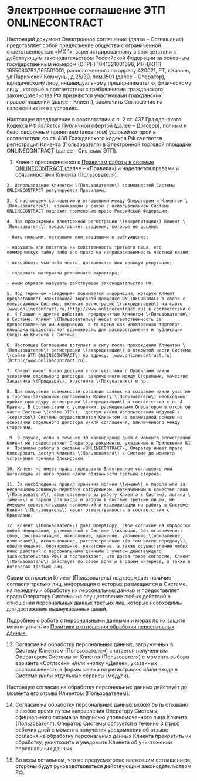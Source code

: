# Электронное соглашение ЭТП ONLINECONTRACT

Настоящий документ Электронное соглашение \(далее – Соглашение\) представляет собой предложение общества с ограниченной ответственностью «МХ 1», зарегистрированному в соответствии с действующим законодательством Российской Федерации за основным государственным номером \(ОГРН\)  1041621001696, ИНН/КПП  1655080792/165501001, расположенного по адресу 420021, РТ, г.Казань, ул.Парижской Коммуны, д.25/39, пом.1501  \(далее – Оператор\), юридическому лицу, индивидуальному предпринимателю, физическому лицу , которые в соответствии с требованиями гражданского законодательства РФ признаются участниками гражданских правоотношений \(далее – Клиент\), заключить Соглашение на изложенных ниже условиях.

Настоящее предложение в соответствии с п. 2 ст. 437 Гражданского Кодекса РФ является Публичной офертой \(далее – Договор\), полным и безоговорочным принятием \(акцептом\) условий которой в соответствии со ст. 438 Гражданского кодекса РФ считается регистрация Клиента \(Пользователя\) в Электронной торговой площадке ONLINECONTRACT \(далее – Система/ ЭТП\).

  
   1. Клиент присоединяется к [Правилам работы в системе ONLINECONTRACT ](https://docs.onlinecontract.ru/)\(далее – «Правила»\) и наделяется правами и обязанностями  Клиента \(Пользователя\).

    2. Использование Клиентом \(Пользователем\) возможностей Системы ONLINECONTRACT регулируется Правилами.

    3. К настоящему соглашению и отношениям между Оператором и Клиентом \(Пользователем\), возникающим в связи с использованием Системы ONLINECONTRACT подлежит применению право Российской Федерации.

    4. При прохождении электронной регистрации \(аккредитации\) Клиент \(Пользователь\) предоставляет сведения, которые не должны:

    - быть ложными, неточными или вводящими в заблуждение;

    - нарушать или посягать на собственность третьего лица, его коммерческую тайну либо его право на неприкосновенность частной жизни;

    - оскорблять чью-либо честь, достоинство или деловую репутацию;

    - содержать материалы рекламного характера;

    - иным образом нарушать действующее законодательство РФ.

    5. Под термином «Сведения» понимается информация, которую Клиент предоставляет Электронной торговой площадке ONLINECONTRACT в связи с пользованием Системы, включая регистрацию \(аккредитацию\) на сайте [www.onlinecontract.ru](http://www.onlinecontract.ru) в соответствии с п. 4 Правил и другие действия, предпринятые Клиентом \(Пользователем\) в Системе. Клиент \(Пользователь\) несет ответственность за предоставленную им информацию, в то время как Электронная торговая площадка предоставляет возможность для распространения и публикации Сведений Клиента в Системе.

    6. Настоящее Соглашение вступает в силу после прохождения Клиентом \(Пользователем\) регистрации \(аккредитации\) в открытой части Системы \(сайте ЭТП ONLINECONTRACT\) по адресу: [www.onlinecontract.ru](http://www.onlinecontract.ru).

    7. Клиент имеет право доступа в соответствии с Правилами и/или условиями отдельного договора, заключенного между Сторонами, качестве Заказчика \(Продавца\), Участника \(Покупателя\) и пр.

    8. Для получения возможности создания заявок на создание и/или участие в торгово-закупочных соглашениях Клиенту \(Пользователю\) необходимо пройти процедуру регистрации \(аккредитации\) в соответствии с п. 4 Правил. В соответствии с условиями, размещенными Оператором в открытой части Системы \(сайте ЭТП\),  доступ и/или использования модулей \(сервисов\) Системы осуществляется Клиентом на возмездной основе на основании отдельного договора и/или соглашения, заключенного между Сторонами.     

     9. В случае, если в течение 30 календарных дней с момента регистрации Клиент не предоставляет Оператору документы, указанные в Приложении №1 к  Правилам работы в системе «ONLINECONTRACT», Оператор имеет право блокировать доступ Клиента \(Пользователя\) к Системе до момента устранения причины блокировки.

    10. Клиент не имеет права передавать Электронное соглашение или вытекающие из него права и/или обязанности третьей стороне.

    11. За несоблюдение правил хранения логина \(имени\) и пароля или за несанкционированную передачу сотрудником, назначенным в качестве лица \(Пользователя\), ответственного за работу Клиента в Системе, логина \(имени\) и пароля для входа и работы в Системе третьим лицам, не имеющим соответствующих полномочий и квалификации на работу в Системе, Клиент \(Пользователь\) несет ответственность в соответствии с Правилами.

    12. Клиент \(Пользователь\) дает Оператору, свое согласие на обработку любой информации, размещенной в Системе \(включая, без ограничения: сбор, систематизацию, накопление, хранение, уточнение \(обновление, изменение\), использование, распространение \(в том числе передачу\), обезличивание, блокирование, уничтожение, а также осуществление любых иных действий с персональными данными с учетом действующего законодательства РФ\) и подтверждает, что давая такое согласие, Клиент \(Пользователь\) действует по своей воле и в своем интересе, а также в интересах третьих лиц.

Своим согласием Клиент \(Пользователь\) подтверждает наличие согласия третьих лиц, информация о которых размещается в Системе, на передачу и обработку их персональных данных и предоставляет право Оператору Системы на осуществление любых действий в отношении персональных данных третьих лиц, которые необходимы для достижения вышеуказанных целей.

Подробнее о работе с персональными данными и мерах по их защите можно узнать из [Политики в отношении обработки персональных данных.](https://docs.onlinecontract.ru/politika-v-otnoshenii-obrabotki-personalnykh-dannykh)

13. Согласие на обработку персональных данных, загруженных в Систему Клиентом \(Пользователем\) считается полученным Оператором Системы от Клиента \(Пользователя\) с момента выбора варианта «Согласен» и/или кнопку «Далее», указанных расположенного в формы заявки на регистрацию и/или входе в Системе и/или отдельные сервисы \(модули\).

Настоящее согласие на обработку персональных данных действует до момента его отзыва Клиентом \(Пользователем\).

14. Согласие на обработку персональных данных может быть отозвано в любое время путем направления Оператору Системы, официального письма за подписью уполномоченного лица Клиента \(Пользователя\). Оператор Системы обязуется в течение 3 \(трех\) рабочих дней с момента получения уведомления об отзыве согласия на обработку персональных данных Клиента прекратить их обработку, уничтожить и уведомить Клиента об уничтожении персональных данных.

15. Во всем остальном, что не предусмотрено настоящим соглашением, стороны будут руководствоваться действующим законодательством РФ.

